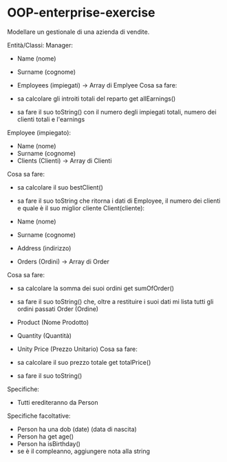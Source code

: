 # OOP-enterprise-exercise

Modellare un gestionale di una azienda di vendite. 

Entità/Classi: 
Manager:

- Name (nome)
- Surname (cognome)
- Employees (impiegati) -> Array di Emplyee
Cosa sa fare: 

- sa calcolare gli introiti totali del reparto
    get allEarnings()
- sa fare il suo toString() con il numero degli impiegati totali, numero dei clienti totali e l'earnings

Employee (impiegato):

- Name (nome)
- Surname (cognome)
- Clients (Clienti) -> Array di Clienti

Cosa sa fare: 

- sa calcolare il suo bestClient()
- sa fare il suo toString che ritorna i dati di Employee, il numero dei clienti e quale è il suo miglior cliente
Client(cliente):

- Name (nome)
- Surname (cognome)
- Address (indirizzo)
- Orders (Ordini) -> Array di Order

Cosa sa fare: 

- sa calcolare la somma dei suoi ordini 
    get sumOfOrder()
- sa fare il suo toString() che, oltre a restituire i suoi dati mi lista tutti gli ordini passati
Order (Ordine)

- Product (Nome Prodotto)
- Quantity (Quantità)
- Unity Price (Prezzo Unitario)
Cosa sa fare: 

- sa calcolare il suo prezzo totale
    get totalPrice()
- sa fare il suo toString()

Specifiche:

- Tutti erediteranno da Person

Specifiche facoltative:

 - Person ha una dob (date) (data di nascita)
 - Person ha get age() 
 - Person ha isBirthday()
 - se è il compleanno, aggiungere nota alla string